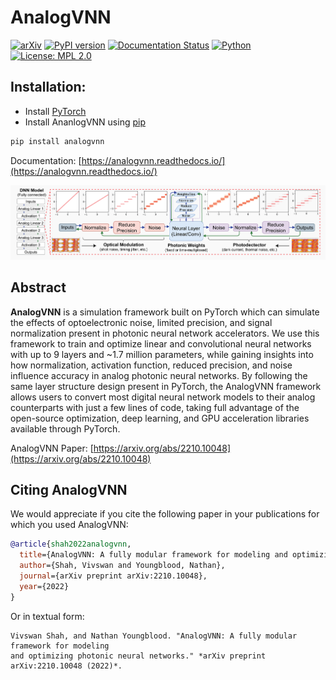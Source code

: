 # AnalogVNN

[![arXiv](https://img.shields.io/badge/arXiv-2210.10048-orange.svg)](https://arxiv.org/abs/2210.10048)
[![PyPI version](https://badge.fury.io/py/analogvnn.svg)](https://badge.fury.io/py/analogvnn)
[![Documentation Status](https://readthedocs.org/projects/analogvnn/badge/?version=stable)](https://analogvnn.readthedocs.io/en/stable/?badge=stable)
[![Python](https://img.shields.io/badge/python-3.7--3.11-blue)](https://badge.fury.io/py/analogvnn)
[![License: MPL 2.0](https://img.shields.io/badge/License-MPL_2.0-blue.svg)](https://opensource.org/licenses/MPL-2.0)

## Installation:

- Install [PyTorch](https://pytorch.org/)
- Install AnanlogVNN using [pip](https://pypi.org/project/analogvnn/)

```bash
pip install analogvnn
```

Documentation: [https://analogvnn.readthedocs.io/](https://analogvnn.readthedocs.io/)

![3 Layered Linear Photonic Analog Neural Network](docs/_static/analogvnn_model.png)

## Abstract

**AnalogVNN** is a simulation framework built on PyTorch which can simulate the effects of
optoelectronic noise, limited precision, and signal normalization present in photonic
neural network accelerators. We use this framework to train and optimize linear and
convolutional neural networks with up to 9 layers and ~1.7 million parameters, while
gaining insights into how normalization, activation function, reduced precision, and
noise influence accuracy in analog photonic neural networks. By following the same layer
structure design present in PyTorch, the AnalogVNN framework allows users to convert most
digital neural network models to their analog counterparts with just a few lines of code,
taking full advantage of the open-source optimization, deep learning, and GPU acceleration
libraries available through PyTorch.

AnalogVNN Paper: [https://arxiv.org/abs/2210.10048](https://arxiv.org/abs/2210.10048)

## Citing AnalogVNN

We would appreciate if you cite the following paper in your publications for which you used AnalogVNN:

```bibtex
@article{shah2022analogvnn,
  title={AnalogVNN: A fully modular framework for modeling and optimizing photonic neural networks},
  author={Shah, Vivswan and Youngblood, Nathan},
  journal={arXiv preprint arXiv:2210.10048},
  year={2022}
}
```

Or in textual form:

```text
Vivswan Shah, and Nathan Youngblood. "AnalogVNN: A fully modular framework for modeling 
and optimizing photonic neural networks." *arXiv preprint arXiv:2210.10048 (2022)*.
```
